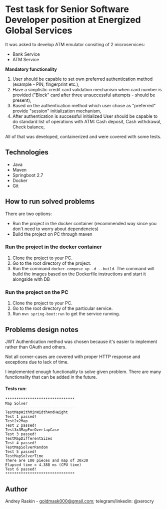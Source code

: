 # Test task for Senior Software Developer position at Energized Global Services
It was asked to develop ATM emulator consiting of 2 microservices: 
* Bank Service
* ATM Service 

**Mandatory functionality**
1. User should be capable to set own preferred authentication method (example - PIN, fingerprint etc.),
2. Have a simplistic credit card validation mechanism when card number is provided ("Block" card after three unsuccessful attempts - should be present),
3. Based on the authentication method which user chose as "preferred" provide "session" initialization mechanism,
4. After authentication is successful initialized User should be capable to do standard list of operations with ATM: Cash deposit, Cash withdrawal, Check balance,

All of that was developed, containerized and were covered with some tests.

## Technologies
* Java
* Maven
* Springboot 2.7
* Docker
* Git

## How to run solved problems
There are two options:

* Run the project in the docker container (recommended way since you don't need to worry about dependencies)
* Build the project on PC through maven

### Run the project in the docker container
1. Clone the project to your PC.
2. Go to the root directory of the project.
3. Run the command `docker-compose up -d --build`. The command will build the images based on the Dockerfile instructions and start it alongside with DB

### Run the project on the PC
1. Clone the project to your PC.
2. Go to the root directory of the particular service.
3. Run `mvn spring-boot:run` to get the service running.

## Problems design notes
JWT Authentication method was chosen because it's easier to implement rather than OAuth and others.

Not all corner-cases are covered with proper HTTP response and exceptions due to lack of time.

I implemented enough functionality to solve given problem. There are many functionality that can be added in the future.

#### Tests run:

```
*******************************
Map Solver
-------------------------------
TestMapWithMinWidthAndHeight
Test 1 passed!
Test2x2Map
Test 2 passed!
Test3x3MapForOverlapCase
Test 3 passed!
TestMapDifferentSizes
Test 4 passed!
TestMapSolverRandom
Test 5 passed!
TestMapSolverTime
There are 100 pieces and map of 30x30
Elapsed time = 4.388 ms (CPU time)
Test 6 passed!
*******************************
```

## Author
Andrey Raskin - goldmask000@gmail.com; telegram/linkedin: @xerocry